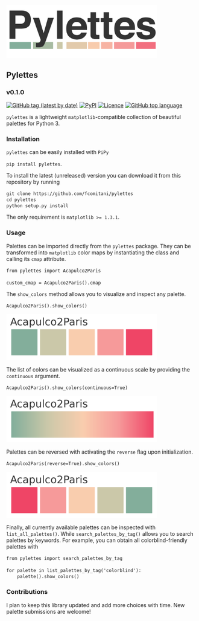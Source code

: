 <img src="docs/figs/pylettes_logo.png" width=400, padding=100>


## Pylettes
### v0.1.0

[![GitHub tag (latest by date)](https://img.shields.io/github/v/tag/fcomitani/pylettes)](https://github.com/fcomitani/pylettes/releases/tag/v0.1.0)
[![PyPI](https://img.shields.io/pypi/v/pylettes)](https://pypi.org/project/pylettes/)
[![Licence](https://img.shields.io/github/license/fcomitani/pylettes)](https://github.com/fcomitani/pylettes/blob/main/LICENSE)
[![GitHub top language](https://img.shields.io/github/languages/top/fcomitani/pylettes)](https://github.com/fcomitani/pylettes/search?l=python)
<!-- [![Documentation Status](https://readthedocs.org/projects/pylettes-cluster/badge/?version=latest)](https://pylettes-cluster.#readthedocs.io/en/latest/?badge=latest) -->


`pylettes` is a lightweight `matplotlib`-compatible collection of beautiful palettes for Python 3.

### Installation

`pylettes` can be easily installed with `PiPy`

`pip install pylettes`.

To install the latest (unreleased) version you can download it from this repository by running 
 
    git clone https://github.com/fcomitani/pylettes
    cd pylettes
    python setup.py install

The only requirement is `matplotlib >= 1.3.1`.

### Usage

Palettes can be imported directly from the `pylettes` package.
They can be transformed into `matplotlib` color maps by instantiating the class and calling its `cmap` attribute.

    from pylettes import Acapulco2Paris

    custom_cmap = Acapulco2Paris().cmap

The `show_colors` method allows you to visualize and inspect any palette.

    Acapulco2Paris().show_colors()
<img src="docs/figs/acapulco_colors.png" width=400, padding=100>

The list of colors can be visualized as a continuous scale by providing the `continuous` argument.

    Acapulco2Paris().show_colors(continuous=True)
<img src="docs/figs/acapulco_colors_continuous.png" width=400, padding=100>

Palettes can be reversed with activating the `reverse` flag upon initialization.

    Acapulco2Paris(reverse=True).show_colors()
<img src="docs/figs/acapulco_colors_reverse.png" width=400, padding=100>

Finally, all currently available palettes can be inspected with `list_all_palettes()`. 
While `search_palettes_by_tag()` allows you to search palettes by keywords.
For example, you can obtain all colorblind-friendly palettes with

    from pylettes import search_palettes_by_tag

    for palette in list_palettes_by_tag('colorblind'):
        palette().show_colors()


<!-- ### Citation

When using this library, please cite

-->

### Contributions

I plan to keep this library updated and add more choices with time. 
New palette submissions are welcome!

